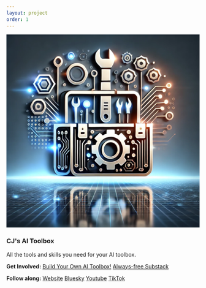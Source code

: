 ```yaml
---
layout: project
order: 1
---
```



<a href="/ai/"><img src="/assets/images/cjs-ai-toolbox.png" class="photo"></a>

### CJ's AI Toolbox

All the tools and skills you need for your AI toolbox.

**Get Involved:**
<a class="btn btn-success" href="https://github.com/cjtrowbridge/RPi5-AI/">Build Your Own AI Toolbox!</a>
<a class="btn btn-substack" href="https://cjsaitoolbox.substack.com/">Always-free Substack</a>

**Follow along:**
<a class="btn btn-website" href="https://cjtrowbridge.com/ai/">Website</a> 
<a class="btn btn-bluesky" href="https://bsky.app/profile/cjtrowbridge">Bluesky</a>
<a class="btn btn-youtube" href="https://www.youtube.com/@cjtrowbridge">Youtube</a>
<a class="btn btn-tiktok" href="https://www.tiktok.com/@cjs.ai.toolbox">TikTok</a>
